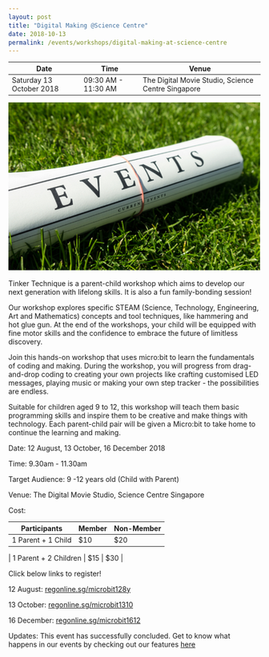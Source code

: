 ```yaml
---
layout: post
title: "Digital Making @Science Centre"
date: 2018-10-13
permalink: /events/workshops/digital-making-at-science-centre
---
```


| Date | Time | Venue |
|--------|---|---|
| Saturday 13 October 2018 | 09:30 AM - 11:30 AM | The Digital Movie Studio, Science Centre Singapore |

![hi](/images/events/generic-event-image.jpg)

Tinker Technique is a parent-child workshop which aims to develop our next generation with lifelong skills. It is also a fun family-bonding session!

Our workshop explores specific STEAM (Science, Technology, Engineering, Art and Mathematics) concepts and tool techniques, like hammering and hot glue gun. At the end of the workshops, your child will be equipped with fine motor skills and the confidence to embrace the future of limitless discovery.

Join this hands-on workshop that uses micro:bit to learn the fundamentals of coding and making. During the workshop, you will progress from drag-and-drop coding to creating your own projects like crafting customised LED messages, playing music or making your own step tracker - the possibilities are endless. 

Suitable for children aged 9 to 12, this workshop will teach them basic programming skills and inspire them to be creative and make things with technology. Each parent-child pair will be given a Micro:bit to take home to continue the learning and making.

 

Date: 12 August, 13 October, 16 December 2018

 

Time: 9.30am - 11.30am

 

Target Audience: 9 -12 years old (Child with Parent) 

 

Venue: The Digital Movie Studio, Science Centre Singapore

 

Cost:

| Participants | Member | Non-Member |
|--------|---|---|
| 1 Parent + 1 Child | $10 | $20 |



| 1 Parent +  2 Children	 | $15 | $30 |

 

Click below links to register!

12 August: <a href="https://www.regonline.sg/page-not-found" target="_blank">regonline.sg/microbit128y</a>

13 October: <a href="https://www.regonline.sg/builder/site/Default.aspx?EventID=2157829&" target="_blank">regonline.sg/microbit1310</a>

16 December: <a href="https://www.regonline.sg/builder/site/Default.aspx?EventID=2157830&" target="_blank">regonline.sg/microbit1612</a>

Updates: This event has successfully concluded. Get to know what happens in our events by checking out our features <a href="" target="_blank">here</a>
